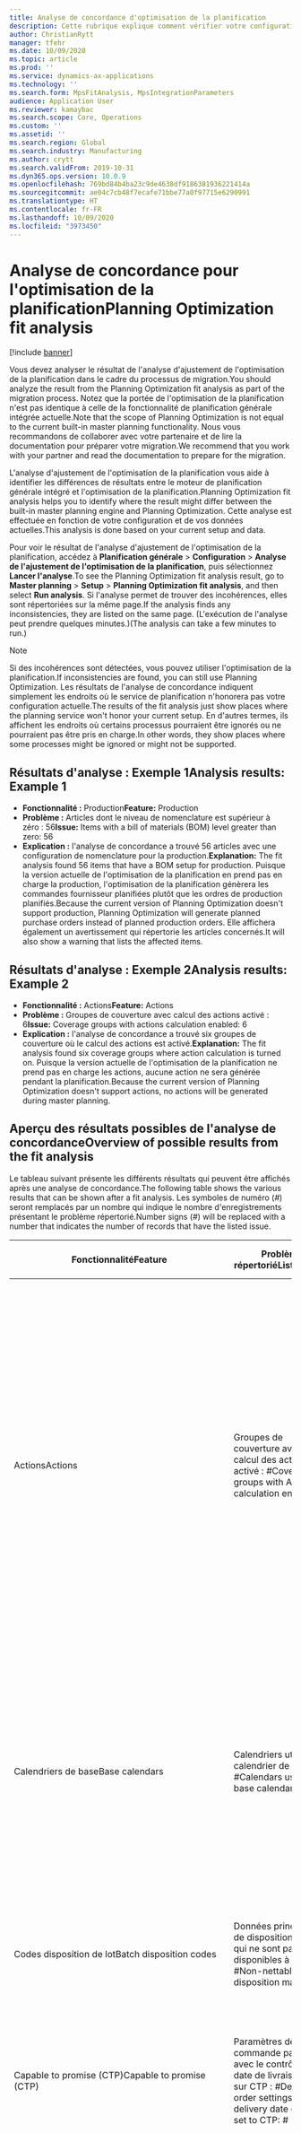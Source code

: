 ```yaml
---
title: Analyse de concordance d'optimisation de la planification
description: Cette rubrique explique comment vérifier votre configuration et vos données par rapport aux fonctionnalités de la fonction d'optimisation de la planification.
author: ChristianRytt
manager: tfehr
ms.date: 10/09/2020
ms.topic: article
ms.prod: ''
ms.service: dynamics-ax-applications
ms.technology: ''
ms.search.form: MpsFitAnalysis, MpsIntegrationParameters
audience: Application User
ms.reviewer: kamaybac
ms.search.scope: Core, Operations
ms.custom: ''
ms.assetid: ''
ms.search.region: Global
ms.search.industry: Manufacturing
ms.author: crytt
ms.search.validFrom: 2019-10-31
ms.dyn365.ops.version: 10.0.9
ms.openlocfilehash: 769bd84b4ba23c9de4638df9186381936221414a
ms.sourcegitcommit: ae04c7cb48f7ecafe71bbe77a0f97715e6290991
ms.translationtype: HT
ms.contentlocale: fr-FR
ms.lasthandoff: 10/09/2020
ms.locfileid: "3973450"
---
```

# <a name="planning-optimization-fit-analysis"></a><span data-ttu-id="e4ce0-103">Analyse de concordance pour l'optimisation de la planification</span><span class="sxs-lookup"><span data-stu-id="e4ce0-103">Planning Optimization fit analysis</span></span>

[!include [banner](../../includes/banner.md)]

<span data-ttu-id="e4ce0-104">Vous devez analyser le résultat de l'analyse d'ajustement de l'optimisation de la planification dans le cadre du processus de migration.</span><span class="sxs-lookup"><span data-stu-id="e4ce0-104">You should analyze the result from the Planning Optimization fit analysis as part of the migration process.</span></span> <span data-ttu-id="e4ce0-105">Notez que la portée de l'optimisation de la planification n'est pas identique à celle de la fonctionnalité de planification générale intégrée actuelle.</span><span class="sxs-lookup"><span data-stu-id="e4ce0-105">Note that the scope of Planning Optimization is not equal to the current built-in master planning functionality.</span></span> <span data-ttu-id="e4ce0-106">Nous vous recommandons de collaborer avec votre partenaire et de lire la documentation pour préparer votre migration.</span><span class="sxs-lookup"><span data-stu-id="e4ce0-106">We recommend that you work with your partner and read the documentation to prepare for the migration.</span></span> 

<span data-ttu-id="e4ce0-107">L'analyse d'ajustement de l'optimisation de la planification vous aide à identifier les différences de résultats entre le moteur de planification générale intégré et l'optimisation de la planification.</span><span class="sxs-lookup"><span data-stu-id="e4ce0-107">Planning Optimization fit analysis helps you to identify where the result might differ between the built-in master planning engine and Planning Optimization.</span></span> <span data-ttu-id="e4ce0-108">Cette analyse est effectuée en fonction de votre configuration et de vos données actuelles.</span><span class="sxs-lookup"><span data-stu-id="e4ce0-108">This analysis is done based on your current setup and data.</span></span> 

<span data-ttu-id="e4ce0-109">Pour voir le résultat de l'analyse d'ajustement de l'optimisation de la planification, accédez à **Planification générale** \> **Configuration** \> **Analyse de l'ajustement de l'optimisation de la planification**, puis sélectionnez **Lancer l'analyse**.</span><span class="sxs-lookup"><span data-stu-id="e4ce0-109">To see the Planning Optimization fit analysis result, go to **Master planning** \> **Setup** \> **Planning Optimization fit analysis**, and then select **Run analysis**.</span></span> <span data-ttu-id="e4ce0-110">Si l'analyse permet de trouver des incohérences, elles sont répertoriées sur la même page.</span><span class="sxs-lookup"><span data-stu-id="e4ce0-110">If the analysis finds any inconsistencies, they are listed on the same page.</span></span> <span data-ttu-id="e4ce0-111">(L'exécution de l'analyse peut prendre quelques minutes.)</span><span class="sxs-lookup"><span data-stu-id="e4ce0-111">(The analysis can take a few minutes to run.)</span></span>

> [!NOTE]
> <span data-ttu-id="e4ce0-112">Si des incohérences sont détectées, vous pouvez utiliser l'optimisation de la planification.</span><span class="sxs-lookup"><span data-stu-id="e4ce0-112">If inconsistencies are found, you can still use Planning Optimization.</span></span> <span data-ttu-id="e4ce0-113">Les résultats de l'analyse de concordance indiquent simplement les endroits où le service de planification n'honorera pas votre configuration actuelle.</span><span class="sxs-lookup"><span data-stu-id="e4ce0-113">The results of the fit analysis just show places where the planning service won't honor your current setup.</span></span> <span data-ttu-id="e4ce0-114">En d'autres termes, ils affichent les endroits où certains processus pourraient être ignorés ou ne pourraient pas être pris en charge.</span><span class="sxs-lookup"><span data-stu-id="e4ce0-114">In other words, they show places where some processes might be ignored or might not be supported.</span></span>

## <a name="analysis-results-example-1"></a><span data-ttu-id="e4ce0-115">Résultats d'analyse : Exemple 1</span><span class="sxs-lookup"><span data-stu-id="e4ce0-115">Analysis results: Example 1</span></span>

- <span data-ttu-id="e4ce0-116">**Fonctionnalité :** Production</span><span class="sxs-lookup"><span data-stu-id="e4ce0-116">**Feature:** Production</span></span>
- <span data-ttu-id="e4ce0-117">**Problème :** Articles dont le niveau de nomenclature est supérieur à zéro : 56</span><span class="sxs-lookup"><span data-stu-id="e4ce0-117">**Issue:** Items with a bill of materials (BOM) level greater than zero: 56</span></span>
- <span data-ttu-id="e4ce0-118">**Explication :** l'analyse de concordance a trouvé 56 articles avec une configuration de nomenclature pour la production.</span><span class="sxs-lookup"><span data-stu-id="e4ce0-118">**Explanation:** The fit analysis found 56 items that have a BOM setup for production.</span></span> <span data-ttu-id="e4ce0-119">Puisque la version actuelle de l'optimisation de la planification en prend pas en charge la production, l'optimisation de la planification génèrera les commandes fournisseur planifiées plutôt que les ordres de production planifiés.</span><span class="sxs-lookup"><span data-stu-id="e4ce0-119">Because the current version of Planning Optimization doesn't support production, Planning Optimization will generate planned purchase orders instead of planned production orders.</span></span> <span data-ttu-id="e4ce0-120">Elle affichera également un avertissement qui répertorie les articles concernés.</span><span class="sxs-lookup"><span data-stu-id="e4ce0-120">It will also show a warning that lists the affected items.</span></span>

## <a name="analysis-results-example-2"></a><span data-ttu-id="e4ce0-121">Résultats d'analyse : Exemple 2</span><span class="sxs-lookup"><span data-stu-id="e4ce0-121">Analysis results: Example 2</span></span>

- <span data-ttu-id="e4ce0-122">**Fonctionnalité :** Actions</span><span class="sxs-lookup"><span data-stu-id="e4ce0-122">**Feature:** Actions</span></span>
- <span data-ttu-id="e4ce0-123">**Problème :** Groupes de couverture avec calcul des actions activé : 6</span><span class="sxs-lookup"><span data-stu-id="e4ce0-123">**Issue:** Coverage groups with actions calculation enabled: 6</span></span>
- <span data-ttu-id="e4ce0-124">**Explication :** l'analyse de concordance a trouvé six groupes de couverture où le calcul des actions est activé.</span><span class="sxs-lookup"><span data-stu-id="e4ce0-124">**Explanation:** The fit analysis found six coverage groups where action calculation is turned on.</span></span> <span data-ttu-id="e4ce0-125">Puisque la version actuelle de l'optimisation de la planification ne prend pas en charge les actions, aucune action ne sera générée pendant la planification.</span><span class="sxs-lookup"><span data-stu-id="e4ce0-125">Because the current version of Planning Optimization doesn't support actions, no actions will be generated during master planning.</span></span>

## <a name="overview-of-possible-results-from-the-fit-analysis"></a><span data-ttu-id="e4ce0-126">Aperçu des résultats possibles de l'analyse de concordance</span><span class="sxs-lookup"><span data-stu-id="e4ce0-126">Overview of possible results from the fit analysis</span></span>

<span data-ttu-id="e4ce0-127">Le tableau suivant présente les différents résultats qui peuvent être affichés après une analyse de concordance.</span><span class="sxs-lookup"><span data-stu-id="e4ce0-127">The following table shows the various results that can be shown after a fit analysis.</span></span> <span data-ttu-id="e4ce0-128">Les symboles de numéro (_\#_) seront remplacés par un nombre qui indique le nombre d'enregistrements présentant le problème répertorié.</span><span class="sxs-lookup"><span data-stu-id="e4ce0-128">Number signs (_\#_) will be replaced with a number that indicates the number of records that have the listed issue.</span></span>

| <span data-ttu-id="e4ce0-129">Fonctionnalité</span><span class="sxs-lookup"><span data-stu-id="e4ce0-129">Feature</span></span> | <span data-ttu-id="e4ce0-130">Problème répertorié</span><span class="sxs-lookup"><span data-stu-id="e4ce0-130">Listed issue</span></span> | <span data-ttu-id="e4ce0-131">Explication</span><span class="sxs-lookup"><span data-stu-id="e4ce0-131">Explanation</span></span> | <span data-ttu-id="e4ce0-132">Disponibilité attendue</span><span class="sxs-lookup"><span data-stu-id="e4ce0-132">Expected availability</span></span> |
| --- | --- | --- | --- |
| <span data-ttu-id="e4ce0-133">Actions</span><span class="sxs-lookup"><span data-stu-id="e4ce0-133">Actions</span></span> | <span data-ttu-id="e4ce0-134">Groupes de couverture avec le calcul des actions activé : _\#_</span><span class="sxs-lookup"><span data-stu-id="e4ce0-134">Coverage groups with Actions calculation enabled: _\#_</span></span> | <span data-ttu-id="e4ce0-135">Cette fonctionnalité est en attente.</span><span class="sxs-lookup"><span data-stu-id="e4ce0-135">This feature is pending.</span></span> <span data-ttu-id="e4ce0-136">Actuellement, les actions ne sont pas générées lors de la planification principale lorsque l'Optimisation de la planification est activée, quel que soit ce paramètre.</span><span class="sxs-lookup"><span data-stu-id="e4ce0-136">Currently, actions aren't generated during master planning when Planning Optimization is enabled, regardless of this setting.</span></span> <span data-ttu-id="e4ce0-137">L'objectif principal des actions est de suggérer des modifications aux commandes existants.</span><span class="sxs-lookup"><span data-stu-id="e4ce0-137">The main purpose of actions is to suggest changes to existing orders.</span></span> <span data-ttu-id="e4ce0-138">Évaluez si les actions sont activement appliquées dans le cadre de vos processus métier ou si les informations de délai liées aux commandes sont suffisantes.</span><span class="sxs-lookup"><span data-stu-id="e4ce0-138">Evaluate if actions are actively applied as part of your business processes or if the delay information related to the orders is sufficient.</span></span> | <span data-ttu-id="e4ce0-139">2021 octobre</span><span class="sxs-lookup"><span data-stu-id="e4ce0-139">October 2021</span></span> |
| <span data-ttu-id="e4ce0-140">Calendriers de base</span><span class="sxs-lookup"><span data-stu-id="e4ce0-140">Base calendars</span></span> | <span data-ttu-id="e4ce0-141">Calendriers utilisant le calendrier de base : _\#_</span><span class="sxs-lookup"><span data-stu-id="e4ce0-141">Calendars using base calendar: _\#_</span></span> | <span data-ttu-id="e4ce0-142">Cette fonctionnalité est en attente.</span><span class="sxs-lookup"><span data-stu-id="e4ce0-142">This feature is pending.</span></span> <span data-ttu-id="e4ce0-143">Actuellement, le calendrier de base est ignoré lorsque l'Optimisation de la planification est activée.</span><span class="sxs-lookup"><span data-stu-id="e4ce0-143">Currently, the base calendar is ignored when Planning Optimization is enabled.</span></span> <span data-ttu-id="e4ce0-144">Évaluez si le calendrier de base est nécessaire pour vos processus métier ou si la configuration directe dans les calendriers est suffisante.</span><span class="sxs-lookup"><span data-stu-id="e4ce0-144">Evaluate if the base calendar is needed for your business processes or if direct setup in calendars is sufficient.</span></span> | <span data-ttu-id="e4ce0-145">2021 avril</span><span class="sxs-lookup"><span data-stu-id="e4ce0-145">April 2021</span></span> | 
| <span data-ttu-id="e4ce0-146">Codes disposition de lot</span><span class="sxs-lookup"><span data-stu-id="e4ce0-146">Batch disposition codes</span></span> | <span data-ttu-id="e4ce0-147">Données principales de disposition de lot qui ne sont pas disponibles à la vente : _\#_</span><span class="sxs-lookup"><span data-stu-id="e4ce0-147">Non-nettable batch disposition masters: _\#_</span></span> | <span data-ttu-id="e4ce0-148">Cette fonctionnalité est en attente.</span><span class="sxs-lookup"><span data-stu-id="e4ce0-148">This feature is pending.</span></span> <span data-ttu-id="e4ce0-149">Actuellement, les codes de disposition des lots sont ignorés lorsque l'Optimisation de la planification est activée.</span><span class="sxs-lookup"><span data-stu-id="e4ce0-149">Currently, batch disposition codes are ignored when Planning Optimization is enabled.</span></span> | <span data-ttu-id="e4ce0-150">2021 octobre</span><span class="sxs-lookup"><span data-stu-id="e4ce0-150">October 2021</span></span> |
| <span data-ttu-id="e4ce0-151">Capable to promise (CTP)</span><span class="sxs-lookup"><span data-stu-id="e4ce0-151">Capable to promise (CTP)</span></span> | <span data-ttu-id="e4ce0-152">Paramètres de commande par défaut avec le contrôle de date de livraison défini sur CTP : _\#_</span><span class="sxs-lookup"><span data-stu-id="e4ce0-152">Default order settings with delivery date control set to CTP: _\#_</span></span> | <span data-ttu-id="e4ce0-153">Cette fonctionnalité est en attente.</span><span class="sxs-lookup"><span data-stu-id="e4ce0-153">This feature is pending.</span></span> <span data-ttu-id="e4ce0-154">Actuellement, CTP est ignoré lorsque l'Optimisation de la planification est activée, quel que soit ce paramètre.</span><span class="sxs-lookup"><span data-stu-id="e4ce0-154">Currently, CTP is ignored when Planning Optimization is enabled, regardless of this setting.</span></span> | <span data-ttu-id="e4ce0-155">2021 octobre</span><span class="sxs-lookup"><span data-stu-id="e4ce0-155">October 2021</span></span> |
| <span data-ttu-id="e4ce0-156">Copie du plan statique vers le plan dynamique</span><span class="sxs-lookup"><span data-stu-id="e4ce0-156">Copy static to dynamic plan</span></span> | <span data-ttu-id="e4ce0-157">La fonctionnalité Copie du plan statique vers le plan dynamique est activée dans les paramètres de planification.</span><span class="sxs-lookup"><span data-stu-id="e4ce0-157">Copy of static to dynamic plan is enabled on the master planning parameters.</span></span> | <span data-ttu-id="e4ce0-158">L'Optimisation de la planification ne copie pas le plan statique dans le plan dynamique, quel que soit ce paramètre.</span><span class="sxs-lookup"><span data-stu-id="e4ce0-158">Planning Optimization doesn't copy the static plan to the dynamic plan, regardless of this setting.</span></span> <span data-ttu-id="e4ce0-159">En général, ce concept est moins pertinent en raison de la vitesse et de la régénération complète fournies par l'Optimisation de la planification.</span><span class="sxs-lookup"><span data-stu-id="e4ce0-159">In general, this concept is less relevant because of the speed and complete regeneration that Planning Optimization provides.</span></span> <span data-ttu-id="e4ce0-160">Si deux plans ou plus sont utilisés, la planification principale doit être déclenchée pour chaque plan.</span><span class="sxs-lookup"><span data-stu-id="e4ce0-160">If two or more plans are used, master planning should be triggered for each plan.</span></span> | <span data-ttu-id="e4ce0-161">2021 octobre</span><span class="sxs-lookup"><span data-stu-id="e4ce0-161">October 2021</span></span> |
| <span data-ttu-id="e4ce0-162">Confirmation</span><span class="sxs-lookup"><span data-stu-id="e4ce0-162">Firming</span></span> | <span data-ttu-id="e4ce0-163">Groupes de couverture avec la plage de gestion de la confirmation automatique définie : _\#_</span><span class="sxs-lookup"><span data-stu-id="e4ce0-163">Coverage groups with auto firming time fence set: _\#_</span></span> | <span data-ttu-id="e4ce0-164">Dans la version 10.0.7 et les versions ultérieures, la confirmation est prise en charge en tant que traitement par lots de confirmation distinct une fois la planification principale terminée (à condition que la fonctionnalité _Confirmation automatique pour l'Optimisation de la planification_ ait été activée dans la [gestion des fonctionnalités](../../../fin-ops-core/fin-ops/get-started/feature-management/feature-management-overview.md)).</span><span class="sxs-lookup"><span data-stu-id="e4ce0-164">In version 10.0.7 and later, firming is supported as a separate firming batch job after master planning is completed (provided the _Auto-firming for Planning Optimization_ feature has been enabled in [feature management](../../../fin-ops-core/fin-ops/get-started/feature-management/feature-management-overview.md)).</span></span> <span data-ttu-id="e4ce0-165">Notez que la confirmation automatique pour l'Optimisation de la planification est basée sur la date de commande (date de début) et non sur la date du besoin (date de fin).</span><span class="sxs-lookup"><span data-stu-id="e4ce0-165">Note that auto firming for Planning Optimization is based on the order date (start date), not the requirement date (end date).</span></span> <span data-ttu-id="e4ce0-166">Ce comportement garantit que la confirmation des commandes planifiées se produit en temps voulu, sans avoir à inclure le délai de livraison dans la période de confirmation.</span><span class="sxs-lookup"><span data-stu-id="e4ce0-166">This behavior ensures that firming of planned orders occurs in due time, without having to include lead time in the firming time fence.</span></span> | <span data-ttu-id="e4ce0-167">Prise en charge</span><span class="sxs-lookup"><span data-stu-id="e4ce0-167">Supported</span></span> |
| <span data-ttu-id="e4ce0-168">Confirmation</span><span class="sxs-lookup"><span data-stu-id="e4ce0-168">Firming</span></span> | <span data-ttu-id="e4ce0-169">Enregistrements de couverture d'article avec la confirmation automatique définie : _\#_</span><span class="sxs-lookup"><span data-stu-id="e4ce0-169">Item coverage records with auto firming set: _\#_</span></span> | <span data-ttu-id="e4ce0-170">Dans la version 10.0.7 et les versions ultérieures, la confirmation automatique est prise en charge en tant que traitement par lots de confirmation distinct une fois la planification principale terminée (à condition que la fonctionnalité _Confirmation automatique pour l'Optimisation de la planification_ ait été activée dans la [gestion des fonctionnalités](../../../fin-ops-core/fin-ops/get-started/feature-management/feature-management-overview.md)).</span><span class="sxs-lookup"><span data-stu-id="e4ce0-170">In version 10.0.7 and later, auto firming is supported as a separate firming batch job after master planning is completed (provided the _Auto-firming for Planning Optimization_ feature has been enabled in [feature management](../../../fin-ops-core/fin-ops/get-started/feature-management/feature-management-overview.md)).</span></span> <span data-ttu-id="e4ce0-171">Notez que la confirmation automatique pour l'Optimisation de la planification est basée sur la date de commande (date de début) et non sur la date du besoin (date de fin).</span><span class="sxs-lookup"><span data-stu-id="e4ce0-171">Note that auto firming for Planning Optimization is based on the order date (start date), not the requirement date (end date).</span></span> <span data-ttu-id="e4ce0-172">Ce comportement garantit que la confirmation des commandes planifiées se produit en temps voulu, sans avoir à inclure le délai de livraison dans la période de confirmation.</span><span class="sxs-lookup"><span data-stu-id="e4ce0-172">This behavior ensures that firming of planned orders occurs in due time, without having to include lead time in the firming time fence.</span></span> | <span data-ttu-id="e4ce0-173">Prise en charge</span><span class="sxs-lookup"><span data-stu-id="e4ce0-173">Supported</span></span> |
| <span data-ttu-id="e4ce0-174">Confirmation</span><span class="sxs-lookup"><span data-stu-id="e4ce0-174">Firming</span></span> | <span data-ttu-id="e4ce0-175">Plans généraux avec la confirmation automatique définie : _\#_</span><span class="sxs-lookup"><span data-stu-id="e4ce0-175">Master plans with auto firming set: _\#_</span></span> | <span data-ttu-id="e4ce0-176">Dans la version 10.0.7 et les versions ultérieures, la confirmation automatique est prise en charge en tant que traitement par lots de confirmation distinct une fois la planification principale terminée (à condition que la fonctionnalité _Confirmation automatique pour l'Optimisation de la planification_ ait été activée dans la [gestion des fonctionnalités](../../../fin-ops-core/fin-ops/get-started/feature-management/feature-management-overview.md)).</span><span class="sxs-lookup"><span data-stu-id="e4ce0-176">In version 10.0.7 and later, auto firming is supported as a separate firming batch job after master planning is completed (provided the _Auto-firming for Planning Optimization_ feature has been enabled in [feature management](../../../fin-ops-core/fin-ops/get-started/feature-management/feature-management-overview.md)).</span></span> <span data-ttu-id="e4ce0-177">Notez que la confirmation automatique pour l'Optimisation de la planification est basée sur la date de commande (date de début) et non sur la date du besoin (date de fin).</span><span class="sxs-lookup"><span data-stu-id="e4ce0-177">Note that auto firming for Planning Optimization is based on the order date (start date), not the requirement date (end date).</span></span> <span data-ttu-id="e4ce0-178">Ce comportement garantit que la confirmation des commandes planifiées se produit en temps voulu, sans avoir à inclure le délai de livraison dans la période de confirmation.</span><span class="sxs-lookup"><span data-stu-id="e4ce0-178">This behavior ensures that firming of planned orders occurs in due time, without having to include lead time in the firming time fence.</span></span> | <span data-ttu-id="e4ce0-179">Prise en charge</span><span class="sxs-lookup"><span data-stu-id="e4ce0-179">Supported</span></span> |
| <span data-ttu-id="e4ce0-180">FitAnalysisPlanningItems</span><span class="sxs-lookup"><span data-stu-id="e4ce0-180">FitAnalysisPlanningItems</span></span> | <span data-ttu-id="e4ce0-181">Éléments de planification : _\#_</span><span class="sxs-lookup"><span data-stu-id="e4ce0-181">Planning Items: _\#_</span></span> | <span data-ttu-id="e4ce0-182">Cette fonctionnalité est en attente.</span><span class="sxs-lookup"><span data-stu-id="e4ce0-182">This feature is pending.</span></span> <span data-ttu-id="e4ce0-183">Actuellement, les éléments de planification sont traités comme des éléments normaux lorsque l'Optimisation de la planification est activée.</span><span class="sxs-lookup"><span data-stu-id="e4ce0-183">Currently, planning items are handled like regular items when Planning Optimization is enabled.</span></span> | <span data-ttu-id="e4ce0-184">2021 octobre</span><span class="sxs-lookup"><span data-stu-id="e4ce0-184">October 2021</span></span> |
| <span data-ttu-id="e4ce0-185">Prévision</span><span class="sxs-lookup"><span data-stu-id="e4ce0-185">Forecast</span></span> | <span data-ttu-id="e4ce0-186">Groupes de couverture avec l'option « Inclure les commandes intersociétés » activée : _\#_</span><span class="sxs-lookup"><span data-stu-id="e4ce0-186">Coverage groups with "Include intercompany orders" enabled: _\#_</span></span> | <span data-ttu-id="e4ce0-187">Cette fonctionnalité est en attente.</span><span class="sxs-lookup"><span data-stu-id="e4ce0-187">This feature is pending.</span></span> <span data-ttu-id="e4ce0-188">Actuellement, la planification principale n'inclut pas de demande planifiée en aval lorsque l'Optimisation de la planification est activée, quel que soit ce paramètre.</span><span class="sxs-lookup"><span data-stu-id="e4ce0-188">Currently, master planning doesn't include downstream planned demand when Planning Optimization is enabled, regardless of this setting.</span></span> <span data-ttu-id="e4ce0-189">Notez que les commandes lancées/confirmées fonctionnent toujours avec la fonctionnalité intersociétés standard et couvriront la plupart des scénarios.</span><span class="sxs-lookup"><span data-stu-id="e4ce0-189">Note that released/firmed orders still work with the regular intercompany functionality and will cover most scenarios.</span></span> | <span data-ttu-id="e4ce0-190">2020 octobre</span><span class="sxs-lookup"><span data-stu-id="e4ce0-190">October 2020</span></span> |
| <span data-ttu-id="e4ce0-191">Prévision</span><span class="sxs-lookup"><span data-stu-id="e4ce0-191">Forecast</span></span> | <span data-ttu-id="e4ce0-192">Groupes de couverture dont le paramètre « Soustraire des prévisions » est défini sur une valeur différente de « Commandes » : _\#_</span><span class="sxs-lookup"><span data-stu-id="e4ce0-192">Coverage groups with "Reduce forecast by" setting set to a value different than "Orders": _\#_</span></span> | <span data-ttu-id="e4ce0-193">Par défaut, l'Optimisation de la planification utilise « Soustraire des prévisions » pour les commandes, quel que soit ce paramètre.</span><span class="sxs-lookup"><span data-stu-id="e4ce0-193">By default, Planning Optimization uses "Reduce forecast by" for orders, regardless of this setting.</span></span> | <span data-ttu-id="e4ce0-194">novembre 2020</span><span class="sxs-lookup"><span data-stu-id="e4ce0-194">November 2020</span></span> |
| <span data-ttu-id="e4ce0-195">Prévision</span><span class="sxs-lookup"><span data-stu-id="e4ce0-195">Forecast</span></span> | <span data-ttu-id="e4ce0-196">Modèles de prévision avec des sous-modèles : _\#_</span><span class="sxs-lookup"><span data-stu-id="e4ce0-196">Forecast models with sub models: _\#_</span></span> | <span data-ttu-id="e4ce0-197">Cette fonctionnalité est en attente.</span><span class="sxs-lookup"><span data-stu-id="e4ce0-197">This feature is pending.</span></span> <span data-ttu-id="e4ce0-198">Actuellement, les prévisions utilisant des sous-modèles ne sont pas prises en charge lorsque l'Optimisation de la planification est activée.</span><span class="sxs-lookup"><span data-stu-id="e4ce0-198">Currently, forecasts that use sub-models aren't supported when Planning Optimization is enabled.</span></span> <span data-ttu-id="e4ce0-199">Elles seront ignorées, quel que soit ce paramètre.</span><span class="sxs-lookup"><span data-stu-id="e4ce0-199">They will be ignored, regardless of this setting.</span></span> | <span data-ttu-id="e4ce0-200">2021 avril</span><span class="sxs-lookup"><span data-stu-id="e4ce0-200">April 2021</span></span> |
| <span data-ttu-id="e4ce0-201">Prévision</span><span class="sxs-lookup"><span data-stu-id="e4ce0-201">Forecast</span></span> | <span data-ttu-id="e4ce0-202">Plans principaux avec l'option « Inclure les prévisions d'approvisionnement » activée : _\#_</span><span class="sxs-lookup"><span data-stu-id="e4ce0-202">Master plans with "Include supply forecast" enabled: _\#_</span></span> | <span data-ttu-id="e4ce0-203">Cette fonctionnalité est en attente.</span><span class="sxs-lookup"><span data-stu-id="e4ce0-203">This feature is pending.</span></span> <span data-ttu-id="e4ce0-204">Actuellement, les prévisions d'approvisionnement ne sont pas prises en charge lorsque l'Optimisation de la planification est activée.</span><span class="sxs-lookup"><span data-stu-id="e4ce0-204">Currently, supply forecasts aren't supported when Planning Optimization is enabled.</span></span> <span data-ttu-id="e4ce0-205">Elles seront ignorées, quel que soit ce paramètre.</span><span class="sxs-lookup"><span data-stu-id="e4ce0-205">They will be ignored, regardless of this setting.</span></span> | <span data-ttu-id="e4ce0-206">2021 octobre</span><span class="sxs-lookup"><span data-stu-id="e4ce0-206">October 2021</span></span> |
| <span data-ttu-id="e4ce0-207">Plage de gestion du gel</span><span class="sxs-lookup"><span data-stu-id="e4ce0-207">Freeze time fence</span></span> | <span data-ttu-id="e4ce0-208">Groupes de couverture avec la plage de gestion du gel définie : _\#_</span><span class="sxs-lookup"><span data-stu-id="e4ce0-208">Coverage groups with freeze time fence set: _\#_</span></span> | <span data-ttu-id="e4ce0-209">La plage de gestion du gel n'est pas souvent utilisée, et il n'est actuellement pas prévu de l'inclure pour l'Optimisation de la planification.</span><span class="sxs-lookup"><span data-stu-id="e4ce0-209">The freeze time fence isn't often used, and there are currently no plans to include it for Planning Optimization.</span></span> <span data-ttu-id="e4ce0-210">Actuellement, la plage de gestion du gel est ignorée lorsque l'Optimisation de la planification est activée, quel que soit ce paramètre.</span><span class="sxs-lookup"><span data-stu-id="e4ce0-210">Currently, the freeze time fence setup is ignored when Planning Optimization is enabled, regardless of this setting.</span></span> | <span data-ttu-id="e4ce0-211">S.o.</span><span class="sxs-lookup"><span data-stu-id="e4ce0-211">N/A</span></span> |
| <span data-ttu-id="e4ce0-212">Plage de gestion du gel</span><span class="sxs-lookup"><span data-stu-id="e4ce0-212">Freeze time fence</span></span> | <span data-ttu-id="e4ce0-213">Enregistrements de couverture d'article avec la plage de gestion du gel définie : _\#_</span><span class="sxs-lookup"><span data-stu-id="e4ce0-213">Item coverage records with freeze time fence set: _\#_</span></span> | <span data-ttu-id="e4ce0-214">La plage de gestion du gel n'est pas souvent utilisée, et il n'est actuellement pas prévu de l'inclure pour l'Optimisation de la planification.</span><span class="sxs-lookup"><span data-stu-id="e4ce0-214">The freeze time fence isn't often used, and there are currently no plans to include it for Planning Optimization.</span></span> <span data-ttu-id="e4ce0-215">Actuellement, la plage de gestion du gel est ignorée lorsque l'Optimisation de la planification est activée, quel que soit ce paramètre.</span><span class="sxs-lookup"><span data-stu-id="e4ce0-215">Currently, the freeze time fence setup is ignored when Planning Optimization is enabled, regardless of this setting.</span></span> | <span data-ttu-id="e4ce0-216">S.o.</span><span class="sxs-lookup"><span data-stu-id="e4ce0-216">N/A</span></span> |
| <span data-ttu-id="e4ce0-217">Plage de gestion du gel</span><span class="sxs-lookup"><span data-stu-id="e4ce0-217">Freeze time fence</span></span> | <span data-ttu-id="e4ce0-218">Plans généraux avec la plage de gestion du gel définie : _\#_</span><span class="sxs-lookup"><span data-stu-id="e4ce0-218">Master plans with freeze time fence set: _\#_</span></span> | <span data-ttu-id="e4ce0-219">La plage de gestion du gel n'est pas souvent utilisée, et il n'est actuellement pas prévu de l'inclure pour l'Optimisation de la planification.</span><span class="sxs-lookup"><span data-stu-id="e4ce0-219">The freeze time fence isn't often used, and there are currently no plans to include it for Planning Optimization.</span></span> <span data-ttu-id="e4ce0-220">Actuellement, la plage de gestion du gel est ignorée lorsque l'Optimisation de la planification est activée, quel que soit ce paramètre.</span><span class="sxs-lookup"><span data-stu-id="e4ce0-220">Currently, the freeze time fence setup is ignored when Planning Optimization is enabled, regardless of this setting.</span></span> | <span data-ttu-id="e4ce0-221">S.o.</span><span class="sxs-lookup"><span data-stu-id="e4ce0-221">N/A</span></span> |
| <span data-ttu-id="e4ce0-222">Intersociétés</span><span class="sxs-lookup"><span data-stu-id="e4ce0-222">Intercompany</span></span> | <span data-ttu-id="e4ce0-223">Plans généraux incluant la demande prévisionnelle en aval : _\#_</span><span class="sxs-lookup"><span data-stu-id="e4ce0-223">Master plans including planned downstream demand: _\#_</span></span> | <span data-ttu-id="e4ce0-224">Cette fonctionnalité est en attente.</span><span class="sxs-lookup"><span data-stu-id="e4ce0-224">This feature is pending.</span></span> <span data-ttu-id="e4ce0-225">Actuellement, la planification principale n'inclut pas de demande planifiée en aval lorsque l'Optimisation de la planification est activée, quel que soit ce paramètre.</span><span class="sxs-lookup"><span data-stu-id="e4ce0-225">Currently, master planning doesn't include downstream planned demand when Planning Optimization is enabled, regardless of this setting.</span></span> <span data-ttu-id="e4ce0-226">Notez que les commandes lancées/confirmées fonctionnent toujours avec la fonctionnalité intersociétés normale et couvriront la plupart des scénarios.</span><span class="sxs-lookup"><span data-stu-id="e4ce0-226">Note that released/firmed orders still work with the normal intercompany functionality and will cover most scenarios.</span></span> | <span data-ttu-id="e4ce0-227">2020 octobre</span><span class="sxs-lookup"><span data-stu-id="e4ce0-227">October 2020</span></span> |
| <span data-ttu-id="e4ce0-228">Kanban</span><span class="sxs-lookup"><span data-stu-id="e4ce0-228">Kanban</span></span> | <span data-ttu-id="e4ce0-229">Enregistrements de couverture d'article avec le kanban du type d'ordre prévisionnel : _\#_</span><span class="sxs-lookup"><span data-stu-id="e4ce0-229">Item coverage records with planned order type kanban: _\#_</span></span> | <span data-ttu-id="e4ce0-230">Cette fonctionnalité est en attente.</span><span class="sxs-lookup"><span data-stu-id="e4ce0-230">This feature is pending.</span></span> <span data-ttu-id="e4ce0-231">Actuellement, la couverture d'article définie sur kanban sera ignorée lorsque l'Optimisation de la planification est activée.</span><span class="sxs-lookup"><span data-stu-id="e4ce0-231">Currently, item coverage that is set to kanban will be ignored when Planning Optimization is enabled.</span></span> <span data-ttu-id="e4ce0-232">Le type de commande planifiée kanban créera un avertissement lors de la planification principale et des commandes fournisseur prévisionnelles seront créées pour couvrir la demande associée.</span><span class="sxs-lookup"><span data-stu-id="e4ce0-232">The kanban planned order type will create a warning during master planning, and planned purchase orders will be created to cover the related demand.</span></span> | <span data-ttu-id="e4ce0-233">2021 octobre</span><span class="sxs-lookup"><span data-stu-id="e4ce0-233">October 2021</span></span> |
| <span data-ttu-id="e4ce0-234">Kanban</span><span class="sxs-lookup"><span data-stu-id="e4ce0-234">Kanban</span></span> | <span data-ttu-id="e4ce0-235">Articles avec le kanban du type de commande par défaut : _\#_</span><span class="sxs-lookup"><span data-stu-id="e4ce0-235">Items with default order type kanban: _\#_</span></span> | <span data-ttu-id="e4ce0-236">Actuellement, un type de commande par défaut défini sur kanban sera ignoré lorsque l'Optimisation de la planification est activée.</span><span class="sxs-lookup"><span data-stu-id="e4ce0-236">Currently, a default order type that is set to kanban will be ignored when Planning Optimization is enabled.</span></span> <span data-ttu-id="e4ce0-237">Le type de commande par défaut kanban créera un avertissement lors de la planification principale et des commandes fournisseur prévisionnelles seront créées pour couvrir la demande associée.</span><span class="sxs-lookup"><span data-stu-id="e4ce0-237">The kanban default order type will create a warning during master planning, and planned purchase orders will be created to cover the related demand.</span></span> | <span data-ttu-id="e4ce0-238">2021 octobre</span><span class="sxs-lookup"><span data-stu-id="e4ce0-238">October 2021</span></span> |
| <span data-ttu-id="e4ce0-239">État du cycle de vie des produits</span><span class="sxs-lookup"><span data-stu-id="e4ce0-239">Product lifecycle state</span></span>   | <span data-ttu-id="e4ce0-240">Les états du cycle de vie des produits ne sont pas actifs pour la planification : _\#_</span><span class="sxs-lookup"><span data-stu-id="e4ce0-240">Product lifecycle states not active for planning: _\#_</span></span> | <span data-ttu-id="e4ce0-241">Il s'agit d'une fonctionnalité en attente.</span><span class="sxs-lookup"><span data-stu-id="e4ce0-241">This is a pending feature.</span></span> <span data-ttu-id="e4ce0-242">Actuellement, l'état du cycle de vie du produit est ignoré avec l'optimisation de la planification activée.</span><span class="sxs-lookup"><span data-stu-id="e4ce0-242">Currently the Product lifecycle state is ignored with Planning Optimization enabled.</span></span> <span data-ttu-id="e4ce0-243">Vous pouvez ajuster le filtre de produit au niveau du plan pour éviter d'inclure des produits dans lesquels l'état du cycle de vie du produit est désactivé pour la planification.</span><span class="sxs-lookup"><span data-stu-id="e4ce0-243">You can adjust the plan level product filter to avoid including products where product lifecycle state is disabled for planning.</span></span> | <span data-ttu-id="e4ce0-244">novembre 2020</span><span class="sxs-lookup"><span data-stu-id="e4ce0-244">November 2020</span></span> |
| <span data-ttu-id="e4ce0-245">Production</span><span class="sxs-lookup"><span data-stu-id="e4ce0-245">Production</span></span> | <span data-ttu-id="e4ce0-246">Lignes de nomenclature avec paramétrage d’arrondi ou multiple : _\#_</span><span class="sxs-lookup"><span data-stu-id="e4ce0-246">BOM lines with rounding or multiple setup: _\#_</span></span> | <span data-ttu-id="e4ce0-247">Cette fonctionnalité est en attente.</span><span class="sxs-lookup"><span data-stu-id="e4ce0-247">This feature is pending.</span></span> <span data-ttu-id="e4ce0-248">Actuellement, l'arrondi et les configurations multiples sont ignorés sur les lignes de nomenclature lorsque l'Optimisation de la planification est activée, quel que soit ce paramètre.</span><span class="sxs-lookup"><span data-stu-id="e4ce0-248">Currently, rounding and multiple setups are ignored on BOM lines when Planning Optimization is enabled, regardless of this setting.</span></span> | <span data-ttu-id="e4ce0-249">2021 avril</span><span class="sxs-lookup"><span data-stu-id="e4ce0-249">April 2021</span></span> |
| <span data-ttu-id="e4ce0-250">Production</span><span class="sxs-lookup"><span data-stu-id="e4ce0-250">Production</span></span> | <span data-ttu-id="e4ce0-251">Lignes de nomenclature/formule avec mesure de formule : _\#_</span><span class="sxs-lookup"><span data-stu-id="e4ce0-251">BOM/formula lines with formula measurement: _\#_</span></span> | <span data-ttu-id="e4ce0-252">Cette fonctionnalité est en attente.</span><span class="sxs-lookup"><span data-stu-id="e4ce0-252">This feature is pending.</span></span> <span data-ttu-id="e4ce0-253">Actuellement, la mesure de formule est ignorée sur les lignes de nomenclature et de formule lorsque l'Optimisation de la planification est activée, quel que soit ce paramètre.</span><span class="sxs-lookup"><span data-stu-id="e4ce0-253">Currently, formula measurement is ignored on BOM and formula lines when Planning Optimization is enabled, regardless of this setting.</span></span> | <span data-ttu-id="e4ce0-254">2021 octobre</span><span class="sxs-lookup"><span data-stu-id="e4ce0-254">October 2021</span></span> |
| <span data-ttu-id="e4ce0-255">Production</span><span class="sxs-lookup"><span data-stu-id="e4ce0-255">Production</span></span> | <span data-ttu-id="e4ce0-256">Lignes de nomenclature/formule avec substitution d'article (groupes de plans) : _\#_</span><span class="sxs-lookup"><span data-stu-id="e4ce0-256">BOM/formula lines with item substitution (plan groups): _\#_</span></span> | <span data-ttu-id="e4ce0-257">Cette fonctionnalité est en attente.</span><span class="sxs-lookup"><span data-stu-id="e4ce0-257">This feature is pending.</span></span> <span data-ttu-id="e4ce0-258">Actuellement, la substitution d'article (groupes de plans) est ignorée sur les lignes de nomenclature et de formule lorsque l'Optimisation de la planification est activée, quel que soit ce paramètre.</span><span class="sxs-lookup"><span data-stu-id="e4ce0-258">Currently, item substitution (plan groups) is ignored on BOM and formula lines when Planning Optimization is enabled, regardless of this setting.</span></span> | <span data-ttu-id="e4ce0-259">2021 octobre</span><span class="sxs-lookup"><span data-stu-id="e4ce0-259">October 2021</span></span> |
| <span data-ttu-id="e4ce0-260">Production</span><span class="sxs-lookup"><span data-stu-id="e4ce0-260">Production</span></span> | <span data-ttu-id="e4ce0-261">Lignes de nomenclature/formule avec quantité négative : _\#_</span><span class="sxs-lookup"><span data-stu-id="e4ce0-261">BOM/formula lines with negative quantity: _\#_</span></span> | <span data-ttu-id="e4ce0-262">Cette fonctionnalité est en attente.</span><span class="sxs-lookup"><span data-stu-id="e4ce0-262">This feature is pending.</span></span> <span data-ttu-id="e4ce0-263">Les lignes de nomenclature et de formule dont la quantité est négative seront incluses avec une quantité de 0 (zéro) et un avertissement sera émis lorsque l'Optimisation de la planification est activée.</span><span class="sxs-lookup"><span data-stu-id="e4ce0-263">BOM and formula lines that have negative quantity will be included with a quantity of 0 (zero) and a warning will be issued when Planning Optimization is enabled.</span></span> <span data-ttu-id="e4ce0-264">Mettez à jour les données principales pour éviter les avertissements.</span><span class="sxs-lookup"><span data-stu-id="e4ce0-264">Update master data to avoid warnings.</span></span> | <span data-ttu-id="e4ce0-265">2021 octobre</span><span class="sxs-lookup"><span data-stu-id="e4ce0-265">October 2021</span></span> |
| <span data-ttu-id="e4ce0-266">Production</span><span class="sxs-lookup"><span data-stu-id="e4ce0-266">Production</span></span> | <span data-ttu-id="e4ce0-267">Lignes de nomenclature/formule à consommation de ressources : _\#_</span><span class="sxs-lookup"><span data-stu-id="e4ce0-267">BOM/formula lines with resource consumption: _\#_</span></span> | <span data-ttu-id="e4ce0-268">Cette fonctionnalité est en attente.</span><span class="sxs-lookup"><span data-stu-id="e4ce0-268">This feature is pending.</span></span> <span data-ttu-id="e4ce0-269">Actuellement, les lignes de nomenclature et de formule qui ont une consommation de ressources sont ignorées lorsque l'Optimisation de la planification est activée.</span><span class="sxs-lookup"><span data-stu-id="e4ce0-269">Currently, BOM and formula lines that have resource consumption are ignored when Planning Optimization is enabled.</span></span> <span data-ttu-id="e4ce0-270">Lorsque cette fonction est prise en charge, les besoins en matières sont définis sur la date de début de production.</span><span class="sxs-lookup"><span data-stu-id="e4ce0-270">When this feature is supported, the material requirement will be set to the production start date.</span></span> <span data-ttu-id="e4ce0-271">Tant que cette fonctionnalité n'est pas prise en charge, les besoins ne seront pas générés pour les matières marqués d'un indicateur de consommation de ressources.</span><span class="sxs-lookup"><span data-stu-id="e4ce0-271">Until this feature is supported, requirements will not be generated for materials that are marked with a resource consumption flag.</span></span> | <span data-ttu-id="e4ce0-272">2021 avril</span><span class="sxs-lookup"><span data-stu-id="e4ce0-272">April 2021</span></span> |
| <span data-ttu-id="e4ce0-273">Production</span><span class="sxs-lookup"><span data-stu-id="e4ce0-273">Production</span></span> | <span data-ttu-id="e4ce0-274">Lignes de nomenclature/formule à consommation par étape : _\#_</span><span class="sxs-lookup"><span data-stu-id="e4ce0-274">BOM/formula lines with step consumption: _\#_</span></span> | <span data-ttu-id="e4ce0-275">Cette fonctionnalité est en attente.</span><span class="sxs-lookup"><span data-stu-id="e4ce0-275">This feature is pending.</span></span> <span data-ttu-id="e4ce0-276">Actuellement, la consommation d'étapes est ignorée sur les lignes de nomenclature et de formule lorsque l'Optimisation de la planification est activée.</span><span class="sxs-lookup"><span data-stu-id="e4ce0-276">Currently, step consumption is ignored on BOM and formula lines when Planning Optimization is enabled.</span></span> | <span data-ttu-id="e4ce0-277">2021 octobre</span><span class="sxs-lookup"><span data-stu-id="e4ce0-277">October 2021</span></span> |
| <span data-ttu-id="e4ce0-278">Production</span><span class="sxs-lookup"><span data-stu-id="e4ce0-278">Production</span></span> | <span data-ttu-id="e4ce0-279">Nomenclatures présentant un rebut constant ou un rebut variable défini : _\#_</span><span class="sxs-lookup"><span data-stu-id="e4ce0-279">BOMs with constant scrap or variable scrap defined: _\#_</span></span> | <span data-ttu-id="e4ce0-280">Cette fonctionnalité est en attente.</span><span class="sxs-lookup"><span data-stu-id="e4ce0-280">This feature is pending.</span></span> <span data-ttu-id="e4ce0-281">Actuellement, un rebut constant et un rebut variable définis sur les nomenclatures sont ignorés lorsque l'Optimisation de la planification est activée.</span><span class="sxs-lookup"><span data-stu-id="e4ce0-281">Currently, constant scrap and variable scrap that are defined on BOMs are ignored when Planning Optimization is enabled.</span></span> | <span data-ttu-id="e4ce0-282">2021 octobre</span><span class="sxs-lookup"><span data-stu-id="e4ce0-282">October 2021</span></span> |
| <span data-ttu-id="e4ce0-283">Production</span><span class="sxs-lookup"><span data-stu-id="e4ce0-283">Production</span></span> | <span data-ttu-id="e4ce0-284">Nomenclatures avec sous-traitance : _\#_</span><span class="sxs-lookup"><span data-stu-id="e4ce0-284">BOMs with subcontracting: _\#_</span></span> | <span data-ttu-id="e4ce0-285">Cette fonctionnalité est en attente.</span><span class="sxs-lookup"><span data-stu-id="e4ce0-285">This feature is pending.</span></span> <span data-ttu-id="e4ce0-286">Actuellement, la configuration de la sous-traitance sur les nomenclatures est ignorée lorsque l'Optimisation de la planification est activée, quel que soit ce paramètre.</span><span class="sxs-lookup"><span data-stu-id="e4ce0-286">Currently, the subcontracting setup on BOMs is ignored when Planning Optimization is enabled, regardless of this setting.</span></span> | <span data-ttu-id="e4ce0-287">2021 octobre</span><span class="sxs-lookup"><span data-stu-id="e4ce0-287">October 2021</span></span> |
| <span data-ttu-id="e4ce0-288">Production</span><span class="sxs-lookup"><span data-stu-id="e4ce0-288">Production</span></span> | <span data-ttu-id="e4ce0-289">Nomenclatures sans site : _\#_</span><span class="sxs-lookup"><span data-stu-id="e4ce0-289">BOMs without a site: _\#_</span></span> | <span data-ttu-id="e4ce0-290">Cette fonctionnalité est en attente.</span><span class="sxs-lookup"><span data-stu-id="e4ce0-290">This feature is pending.</span></span> <span data-ttu-id="e4ce0-291">Actuellement, les nomenclatures sans site sont ignorées lorsque l'Optimisation de la planification est activée.</span><span class="sxs-lookup"><span data-stu-id="e4ce0-291">Currently, BOMs without a site are ignored when Planning Optimization is enabled.</span></span> | <span data-ttu-id="e4ce0-292">2020 octobre</span><span class="sxs-lookup"><span data-stu-id="e4ce0-292">October 2020</span></span> |
| <span data-ttu-id="e4ce0-293">Production</span><span class="sxs-lookup"><span data-stu-id="e4ce0-293">Production</span></span> | <span data-ttu-id="e4ce0-294">Demande avec des exigences de nomenclature ou de gamme spécifiques définies : _\#_</span><span class="sxs-lookup"><span data-stu-id="e4ce0-294">Demand with specific BOM or route requirements defined: _\#_</span></span> | <span data-ttu-id="e4ce0-295">Cette fonctionnalité est en attente.</span><span class="sxs-lookup"><span data-stu-id="e4ce0-295">This feature is pending.</span></span> <span data-ttu-id="e4ce0-296">Actuellement, les exigences de nomenclature ou de gamme spécifiques définies sur la demande (telles qu'une sous-nomenclature ou une sous-gamme sur une commande client) sont ignorées lorsque l'Optimisation de la planification est activée.</span><span class="sxs-lookup"><span data-stu-id="e4ce0-296">Currently, the specific BOM or route requirements that are defined on the demand (such as a sub-BOM or sub-route on a sales order) are ignored when Planning Optimization is enabled.</span></span> <span data-ttu-id="e4ce0-297">La nomenclature ou la gamme standard sera utilisée, quel que soit ce paramètre.</span><span class="sxs-lookup"><span data-stu-id="e4ce0-297">The standard BOM or route will be used, regardless of this setting.</span></span> | <span data-ttu-id="e4ce0-298">2021 octobre</span><span class="sxs-lookup"><span data-stu-id="e4ce0-298">October 2021</span></span> |
| <span data-ttu-id="e4ce0-299">Production</span><span class="sxs-lookup"><span data-stu-id="e4ce0-299">Production</span></span> | <span data-ttu-id="e4ce0-300">Versions de formule avec des co-produits ou des sous-produits : _\#_</span><span class="sxs-lookup"><span data-stu-id="e4ce0-300">Formula versions with Co/By products: _\#_</span></span> | <span data-ttu-id="e4ce0-301">Cette fonctionnalité est en attente.</span><span class="sxs-lookup"><span data-stu-id="e4ce0-301">This feature is pending.</span></span> <span data-ttu-id="e4ce0-302">Actuellement, les co-produits et sous-produits associés à la version de formule sont ignorés lorsque l'Optimisation de la planification est activée.</span><span class="sxs-lookup"><span data-stu-id="e4ce0-302">Currently, co-products and by-products that are associated with the formula version are ignored when Planning Optimization is enabled.</span></span> | <span data-ttu-id="e4ce0-303">2021 octobre</span><span class="sxs-lookup"><span data-stu-id="e4ce0-303">October 2021</span></span> |
| <span data-ttu-id="e4ce0-304">Production</span><span class="sxs-lookup"><span data-stu-id="e4ce0-304">Production</span></span> | <span data-ttu-id="e4ce0-305">Versions de formule avec rendement : _\#_</span><span class="sxs-lookup"><span data-stu-id="e4ce0-305">Formula versions with Yield: _\#_</span></span> | <span data-ttu-id="e4ce0-306">Cette fonctionnalité est en attente.</span><span class="sxs-lookup"><span data-stu-id="e4ce0-306">This feature is pending.</span></span> <span data-ttu-id="e4ce0-307">Actuellement, le rendement associé à la version de formule est ignoré lorsque l'Optimisation de la planification est activée.</span><span class="sxs-lookup"><span data-stu-id="e4ce0-307">Currently, yield that is associated with the formula version is ignored when Planning Optimization is enabled.</span></span> | <span data-ttu-id="e4ce0-308">2021 octobre</span><span class="sxs-lookup"><span data-stu-id="e4ce0-308">October 2021</span></span> |
| <span data-ttu-id="e4ce0-309">Production</span><span class="sxs-lookup"><span data-stu-id="e4ce0-309">Production</span></span> | <span data-ttu-id="e4ce0-310">Plans incluant le classement : _\#_</span><span class="sxs-lookup"><span data-stu-id="e4ce0-310">Plans including sequencing: _\#_</span></span> | <span data-ttu-id="e4ce0-311">Cette fonctionnalité est en attente.</span><span class="sxs-lookup"><span data-stu-id="e4ce0-311">This feature is pending.</span></span> <span data-ttu-id="e4ce0-312">Actuellement, le classement est ignoré lorsque l'Optimisation de la planification est activée, quel que soit ce paramètre.</span><span class="sxs-lookup"><span data-stu-id="e4ce0-312">Currently, sequencing is ignored when Planning Optimization is enabled, regardless of this setting.</span></span> | <span data-ttu-id="e4ce0-313">2021 octobre</span><span class="sxs-lookup"><span data-stu-id="e4ce0-313">October 2021</span></span> |
| <span data-ttu-id="e4ce0-314">Production</span><span class="sxs-lookup"><span data-stu-id="e4ce0-314">Production</span></span> | <span data-ttu-id="e4ce0-315">Ordres de fabrication lancés qui n'ont pas commencé, lorsque la date de début planifiée est antérieure à aujourd'hui : _\#_</span><span class="sxs-lookup"><span data-stu-id="e4ce0-315">Released production orders that are not started, where scheduled start is earlier than today: _\#_</span></span> | <span data-ttu-id="e4ce0-316">Cette fonctionnalité est en attente.</span><span class="sxs-lookup"><span data-stu-id="e4ce0-316">This feature is pending.</span></span> <span data-ttu-id="e4ce0-317">Actuellement, si un ordre de fabrication est retardé, la planification générale supposera qu'il sera terminé aujourd'hui.</span><span class="sxs-lookup"><span data-stu-id="e4ce0-317">Currently, if a production order is delayed, then master planning will assume that it will be completed today.</span></span> <span data-ttu-id="e4ce0-318">Ceci est pertinent pour les ordres de fabrication lancés dont la date de livraison est dans le passé, mais qui ne sont pas encore terminés.</span><span class="sxs-lookup"><span data-stu-id="e4ce0-318">This is relevant for released production orders where a delivery date is in the past, but it has not been completed yet.</span></span> | <span data-ttu-id="e4ce0-319">2021 octobre</span><span class="sxs-lookup"><span data-stu-id="e4ce0-319">October 2021</span></span> |
| <span data-ttu-id="e4ce0-320">Production</span><span class="sxs-lookup"><span data-stu-id="e4ce0-320">Production</span></span> | <span data-ttu-id="e4ce0-321">Ressources planifiées avec une capacité finie : _\#_</span><span class="sxs-lookup"><span data-stu-id="e4ce0-321">Resources scheduled with finite capacity: _\#_</span></span> | <span data-ttu-id="e4ce0-322">Cette fonctionnalité est en attente.</span><span class="sxs-lookup"><span data-stu-id="e4ce0-322">This feature is pending.</span></span> <span data-ttu-id="e4ce0-323">Actuellement, les ressources planifiées avec une capacité limitée sont ignorées lorsque l'Optimisation de la planification est activée.</span><span class="sxs-lookup"><span data-stu-id="e4ce0-323">Currently, resources that are scheduled with finite capacity are ignored when Planning Optimization is enabled.</span></span> <span data-ttu-id="e4ce0-324">La planification est effectuée en fonction du délai de livraison par défaut du produit.</span><span class="sxs-lookup"><span data-stu-id="e4ce0-324">Scheduling is done based on the default lead time from the product.</span></span> | <span data-ttu-id="e4ce0-325">2021 avril</span><span class="sxs-lookup"><span data-stu-id="e4ce0-325">April 2021</span></span> |
| <span data-ttu-id="e4ce0-326">Production</span><span class="sxs-lookup"><span data-stu-id="e4ce0-326">Production</span></span> | <span data-ttu-id="e4ce0-327">Gammes utilisées lors de la planification : _\#_</span><span class="sxs-lookup"><span data-stu-id="e4ce0-327">Routes used in planning: _\#_</span></span> | <span data-ttu-id="e4ce0-328">Cette fonctionnalité est en attente.</span><span class="sxs-lookup"><span data-stu-id="e4ce0-328">This feature is pending.</span></span> <span data-ttu-id="e4ce0-329">Actuellement, les gammes sont ignorées lorsque l'Optimisation de la planification est activée.</span><span class="sxs-lookup"><span data-stu-id="e4ce0-329">Currently, routes are ignored when Planning Optimization is enabled.</span></span> <span data-ttu-id="e4ce0-330">Le délai de livraison par défaut du produit est utilisé.</span><span class="sxs-lookup"><span data-stu-id="e4ce0-330">The default lead time from the product is used.</span></span> | <span data-ttu-id="e4ce0-331">2021 avril</span><span class="sxs-lookup"><span data-stu-id="e4ce0-331">April 2021</span></span> |
| <span data-ttu-id="e4ce0-332">Production</span><span class="sxs-lookup"><span data-stu-id="e4ce0-332">Production</span></span> | <span data-ttu-id="e4ce0-333">Réservation de ligne de vente avec éclatement : _\#_</span><span class="sxs-lookup"><span data-stu-id="e4ce0-333">Sales line reservation using explosion: _\#_</span></span> | <span data-ttu-id="e4ce0-334">La réservation de ligne de vente qui utilise un éclatement n'est pas prise en charge lorsque l'Optimisation de la planification est activée.</span><span class="sxs-lookup"><span data-stu-id="e4ce0-334">Sales line reservation that uses explosion isn't supported when Planning Optimization is enabled.</span></span> | <span data-ttu-id="e4ce0-335">2021 octobre</span><span class="sxs-lookup"><span data-stu-id="e4ce0-335">October 2021</span></span> |
| <span data-ttu-id="e4ce0-336">Production</span><span class="sxs-lookup"><span data-stu-id="e4ce0-336">Production</span></span> | <span data-ttu-id="e4ce0-337">Planification avec éclatement des ordres de fabrication : _\#_</span><span class="sxs-lookup"><span data-stu-id="e4ce0-337">Scheduling with explosion of production orders: _\#_</span></span> | <span data-ttu-id="e4ce0-338">La planification qui utilise un éclatement des ordres de fabrication n'est pas prise en charge lorsque l'Optimisation de la planification est activée.</span><span class="sxs-lookup"><span data-stu-id="e4ce0-338">Scheduling that uses explosion of production orders isn't supported when Planning Optimization is enabled.</span></span> <span data-ttu-id="e4ce0-339">Les ordres de fabrication peuvent être planifiés individuellement.</span><span class="sxs-lookup"><span data-stu-id="e4ce0-339">Production orders can be scheduled individually.</span></span> | <span data-ttu-id="e4ce0-340">2021 octobre</span><span class="sxs-lookup"><span data-stu-id="e4ce0-340">October 2021</span></span> |
| <span data-ttu-id="e4ce0-341">Appel d'offre</span><span class="sxs-lookup"><span data-stu-id="e4ce0-341">Request for quotations</span></span> | <span data-ttu-id="e4ce0-342">Plans généraux avec les appels d'offre activés : _\#_</span><span class="sxs-lookup"><span data-stu-id="e4ce0-342">Master plans with request for quotations enabled: _\#_</span></span> | <span data-ttu-id="e4ce0-343">Cette fonctionnalité est en attente.</span><span class="sxs-lookup"><span data-stu-id="e4ce0-343">This feature is pending.</span></span> <span data-ttu-id="e4ce0-344">Actuellement, les appels d'offre ne sont pas considérés comme une demande lorsque l'Optimisation de la planification est activée.</span><span class="sxs-lookup"><span data-stu-id="e4ce0-344">Currently, requests for quotation (RFQs) aren't considered as demand when Planning Optimization is enabled.</span></span> <span data-ttu-id="e4ce0-345">Elles seront ignorées, quel que soit ce paramètre.</span><span class="sxs-lookup"><span data-stu-id="e4ce0-345">They will be ignored, regardless of this setting.</span></span> | <span data-ttu-id="e4ce0-346">2021 octobre</span><span class="sxs-lookup"><span data-stu-id="e4ce0-346">October 2021</span></span> |
| <span data-ttu-id="e4ce0-347">Demandes d'achat</span><span class="sxs-lookup"><span data-stu-id="e4ce0-347">Requisitions</span></span> | <span data-ttu-id="e4ce0-348">Plans généraux avec les demandes d'achat activées : _\#_</span><span class="sxs-lookup"><span data-stu-id="e4ce0-348">Master plans with requisitions enabled: _\#_</span></span> | <span data-ttu-id="e4ce0-349">Cette fonctionnalité est en attente.</span><span class="sxs-lookup"><span data-stu-id="e4ce0-349">This feature is pending.</span></span> <span data-ttu-id="e4ce0-350">Actuellement, les demandes d'achat ne sont pas considérées lorsque l'Optimisation de la planification est activée.</span><span class="sxs-lookup"><span data-stu-id="e4ce0-350">Currently, requisitions aren't considered when Planning Optimization is enabled.</span></span> <span data-ttu-id="e4ce0-351">Elles seront ignorées, quel que soit ce paramètre.</span><span class="sxs-lookup"><span data-stu-id="e4ce0-351">They will be ignored, regardless of this setting.</span></span> | <span data-ttu-id="e4ce0-352">2021 octobre</span><span class="sxs-lookup"><span data-stu-id="e4ce0-352">October 2021</span></span> |
| <span data-ttu-id="e4ce0-353">Marges de sécurité</span><span class="sxs-lookup"><span data-stu-id="e4ce0-353">Safety margins</span></span> | <span data-ttu-id="e4ce0-354">Groupes de couverture avec la marge de sécurité : _\#_</span><span class="sxs-lookup"><span data-stu-id="e4ce0-354">Coverage groups with safety margin: _\#_</span></span> | <span data-ttu-id="e4ce0-355">Cette fonctionnalité est en attente.</span><span class="sxs-lookup"><span data-stu-id="e4ce0-355">This feature is pending.</span></span> <span data-ttu-id="e4ce0-356">Actuellement, la marge de sécurité est ignorée lorsque l'Optimisation de la planification est activée.</span><span class="sxs-lookup"><span data-stu-id="e4ce0-356">Currently, safety margin is ignored when Planning Optimization is enabled.</span></span> <span data-ttu-id="e4ce0-357">Pour compenser ce comportement, vous pouvez augmenter le délai de livraison afin qu'il inclue la marge de sécurité.</span><span class="sxs-lookup"><span data-stu-id="e4ce0-357">To compensate for this behavior, you can increase the lead time so that it includes the safety margin.</span></span> | <span data-ttu-id="e4ce0-358">2020 octobre</span><span class="sxs-lookup"><span data-stu-id="e4ce0-358">October 2020</span></span> |
| <span data-ttu-id="e4ce0-359">Marges de sécurité</span><span class="sxs-lookup"><span data-stu-id="e4ce0-359">Safety margins</span></span> | <span data-ttu-id="e4ce0-360">Plans généraux avec la marge de sécurité : _\#_</span><span class="sxs-lookup"><span data-stu-id="e4ce0-360">Master plans with safety margin: _\#_</span></span> | <span data-ttu-id="e4ce0-361">Cette fonctionnalité est en attente.</span><span class="sxs-lookup"><span data-stu-id="e4ce0-361">This feature is pending.</span></span> <span data-ttu-id="e4ce0-362">Actuellement, la marge de sécurité est ignorée lorsque l'Optimisation de la planification est activée, quel que soit ce paramètre.</span><span class="sxs-lookup"><span data-stu-id="e4ce0-362">Currently, safety margin is ignored when Planning Optimization is enabled, regardless of this setting.</span></span> <span data-ttu-id="e4ce0-363">Pour compenser ce comportement, vous pouvez augmenter le délai de livraison afin qu'il inclue la marge de sécurité.</span><span class="sxs-lookup"><span data-stu-id="e4ce0-363">To compensate for this behavior, you can increase the lead time so that it includes the safety margin.</span></span> | <span data-ttu-id="e4ce0-364">2020 octobre</span><span class="sxs-lookup"><span data-stu-id="e4ce0-364">October 2020</span></span> |
| <span data-ttu-id="e4ce0-365">Traitement du stock de sécurité</span><span class="sxs-lookup"><span data-stu-id="e4ce0-365">Safety stock fulfillment</span></span> | <span data-ttu-id="e4ce0-366">Enregistrements de la couverture des articles avec « Exécuter le minimum » différent de « Date du jour + heure d'achat » : _\#_</span><span class="sxs-lookup"><span data-stu-id="e4ce0-366">Item coverage records with "Fulfill minimum" different from "Today's date + procurement time": _\#_</span></span> | <span data-ttu-id="e4ce0-367">L'Optimisation de la planification utilise toujours *Date du jour + heure d'achat*.</span><span class="sxs-lookup"><span data-stu-id="e4ce0-367">Planning Optimization always uses *Today's date + procurement time*.</span></span> <span data-ttu-id="e4ce0-368">Cette modification est effectuée pour préparer une configuration de planification simplifiée à l'avenir et pour fournir un résultat exploitable.</span><span class="sxs-lookup"><span data-stu-id="e4ce0-368">This change is made to prepare for a simplified planning setup in the future, and to provide an actionable result.</span></span> <span data-ttu-id="e4ce0-369">Si le délai d'approvisionnement n'est pas inclus pour le stock de sécurité, les commandes planifiées qui sont créées pour le stock disponible actuellement bas seront toujours retardées en raison du délai de livraison.</span><span class="sxs-lookup"><span data-stu-id="e4ce0-369">If the procurement time isn't included for safety stock, planned orders that are created for current low on-hand inventory will always be delayed because of the lead time.</span></span> <span data-ttu-id="e4ce0-370">Ce comportement peut provoquer des perturbations importantes et des ordres prévisionnels indésirables.</span><span class="sxs-lookup"><span data-stu-id="e4ce0-370">This behavior can cause significant noise and unwanted planned orders.</span></span> <span data-ttu-id="e4ce0-371">La meilleure pratique consiste à modifier le paramètre afin que *Date du jour + heure d'achat* soit utilisé.</span><span class="sxs-lookup"><span data-stu-id="e4ce0-371">The best practice is to change the setting so that *Today's date + procurement time* is used.</span></span> <span data-ttu-id="e4ce0-372">Mettez à jour les données principales pour éviter les avertissements.</span><span class="sxs-lookup"><span data-stu-id="e4ce0-372">Update master data to avoid warnings.</span></span> | <span data-ttu-id="e4ce0-373">S.o.</span><span class="sxs-lookup"><span data-stu-id="e4ce0-373">N/A</span></span> |
| <span data-ttu-id="e4ce0-374">Devis de vente</span><span class="sxs-lookup"><span data-stu-id="e4ce0-374">Sales quotations</span></span> | <span data-ttu-id="e4ce0-375">Plans généraux avec les devis de vente activés : _\#_</span><span class="sxs-lookup"><span data-stu-id="e4ce0-375">Master plans with sales quotations enabled: _\#_</span></span> | <span data-ttu-id="e4ce0-376">Cette fonctionnalité est en attente.</span><span class="sxs-lookup"><span data-stu-id="e4ce0-376">This feature is pending.</span></span> <span data-ttu-id="e4ce0-377">Actuellement, les devis ne sont pas considérées lorsque l'Optimisation de la planification est activée.</span><span class="sxs-lookup"><span data-stu-id="e4ce0-377">Currently, quotations aren't considered when Planning Optimization is enabled.</span></span> <span data-ttu-id="e4ce0-378">Elles seront ignorées, quel que soit ce paramètre.</span><span class="sxs-lookup"><span data-stu-id="e4ce0-378">They will be ignored, regardless of this setting.</span></span> | <span data-ttu-id="e4ce0-379">2021 octobre</span><span class="sxs-lookup"><span data-stu-id="e4ce0-379">October 2021</span></span> |
| <span data-ttu-id="e4ce0-380">Durée de conservation</span><span class="sxs-lookup"><span data-stu-id="e4ce0-380">Shelf life</span></span> | <span data-ttu-id="e4ce0-381">Plans généraux avec la durée de conservation activée : _\#_</span><span class="sxs-lookup"><span data-stu-id="e4ce0-381">Master plans with shelf life enabled: _\#_</span></span> | <span data-ttu-id="e4ce0-382">Cette fonctionnalité est en attente.</span><span class="sxs-lookup"><span data-stu-id="e4ce0-382">This feature is pending.</span></span> <span data-ttu-id="e4ce0-383">Actuellement, la durée de conservation est ignorée lorsque l'Optimisation de la planification est activée, quel que soit ce paramètre.</span><span class="sxs-lookup"><span data-stu-id="e4ce0-383">Currently, shelf life isn't considered when Planning Optimization is enabled, regardless of this setting.</span></span> | <span data-ttu-id="e4ce0-384">2021 octobre</span><span class="sxs-lookup"><span data-stu-id="e4ce0-384">October 2021</span></span> |

## <a name="additional-resources"></a><span data-ttu-id="e4ce0-385">Ressources supplémentaires</span><span class="sxs-lookup"><span data-stu-id="e4ce0-385">Additional resources</span></span>

[<span data-ttu-id="e4ce0-386">Vue d’ensemble de l’optimisation de la planification</span><span class="sxs-lookup"><span data-stu-id="e4ce0-386">Planning Optimization overview</span></span>](planning-optimization-overview.md)

[<span data-ttu-id="e4ce0-387">Mise en route de l’optimisation de la planification</span><span class="sxs-lookup"><span data-stu-id="e4ce0-387">Get started with Planning Optimization</span></span>](get-started.md)

[<span data-ttu-id="e4ce0-388">Afficher l'historique du plan et les journaux de planification</span><span class="sxs-lookup"><span data-stu-id="e4ce0-388">View plan history and planning logs</span></span>](plan-history-logs.md)

[<span data-ttu-id="e4ce0-389">Appliquer les filtres à un plan</span><span class="sxs-lookup"><span data-stu-id="e4ce0-389">Apply filters to a plan</span></span>](plan-filters.md)

[<span data-ttu-id="e4ce0-390">Annuler une tâche de planification</span><span class="sxs-lookup"><span data-stu-id="e4ce0-390">Cancel a planning job</span></span>](cancel-planning-job.md)
